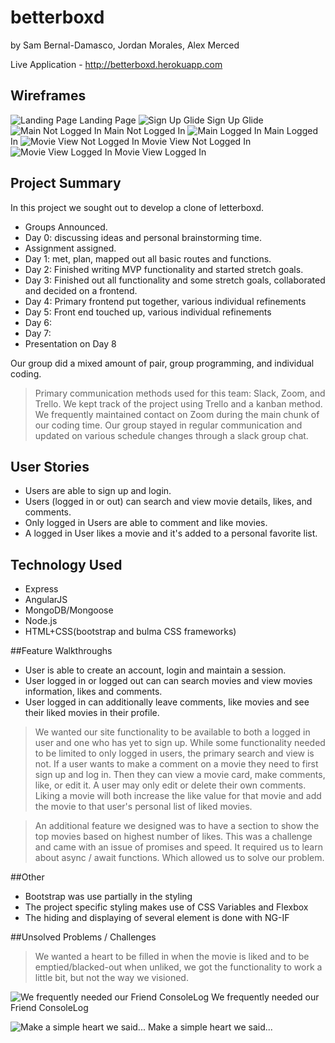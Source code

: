 # betterboxd
by Sam Bernal-Damasco, Jordan Morales, Alex Merced

Live Application - http://betterboxd.herokuapp.com

## Wireframes

![Landing Page](https://res.cloudinary.com/htc0pkenr/image/upload/c_scale,w_450/v1574807796/wireframes/landingPage.png)
Landing Page
![Sign Up Glide](https://res.cloudinary.com/htc0pkenr/image/upload/c_scale,w_450/v1574807796/wireframes/signupGlide.png)
Sign Up Glide
![Main Not Logged In](https://res.cloudinary.com/htc0pkenr/image/upload/c_scale,w_450/v1574807797/wireframes/hotmoviesNotLogged.png)
Main Not Logged In
![Main Logged In](https://res.cloudinary.com/htc0pkenr/image/upload/c_scale,w_450/v1574807796/wireframes/hotmoviesLogged.png)
Main Logged In
![Movie View Not Logged In](https://res.cloudinary.com/htc0pkenr/image/upload/c_scale,w_450/v1574807796/wireframes/movieDetailsNotLogged.png)
Movie View Not Logged In
![Movie View Logged In](https://res.cloudinary.com/htc0pkenr/image/upload/c_scale,w_450/v1574807796/wireframes/movieDetailsLogged.png)
Movie View Logged In

## Project Summary
In this project we sought out to develop a clone of letterboxd.

- Groups Announced.
- Day 0: discussing ideas and personal brainstorming time.
- Assignment assigned.
- Day 1: met, plan, mapped out all basic routes and functions.
- Day 2: Finished writing MVP functionality and started stretch goals.
- Day 3: Finished out all functionality and some stretch goals, collaborated and decided on a frontend.
- Day 4: Primary frontend put together, various individual refinements
- Day 5: Front end touched up, various individual refinements
- Day 6:
- Day 7:
- Presentation on Day 8

Our group did a mixed amount of pair, group programming, and individual coding.

>Primary communication methods used for this team: Slack, Zoom, and Trello. We kept track of the project using Trello and a kanban method.
We frequently maintained contact on Zoom during the main chunk of our coding time. Our group stayed in regular communication and updated on various schedule changes through a slack group chat.

## User Stories
- Users are able to sign up and login.
- Users (logged in or out) can search and view movie details, likes, and comments.
- Only logged in Users are able to comment and like movies.
- A logged in User likes a movie and it's added to a personal favorite list.

## Technology Used
- Express
- AngularJS
- MongoDB/Mongoose
- Node.js
- HTML+CSS(bootstrap and bulma CSS frameworks)

##Feature Walkthroughs

- User is able to create an account, login and maintain a session.
- User logged in or logged out can can search movies and view movies information, likes and comments.
- User logged in can additionally leave comments, like movies and see their liked movies in their profile.

>We wanted our site functionality to be available to both a logged in user and one who has yet to sign up. While some functionality needed to be limited to only logged in users, the primary search and view is not. If a user wants to make a comment on a movie they need to first sign up and log in. Then they can view a movie card, make comments, like, or edit it. A user may only edit or delete their own comments. Liking a movie will both increase the like value for that movie and add the movie to that user's personal list of liked movies.

>An additional feature we designed was to have a section to show the top movies based on highest number of likes. This was a challenge and came with an issue of promises and speed. It required us to learn about async / await functions. Which allowed us to solve our problem.

##Other

- Bootstrap was use partially in the styling
- The project specific styling makes use of CSS Variables and Flexbox
- The hiding and displaying of several element is done with NG-IF

##Unsolved Problems / Challenges
>We wanted a heart to be filled in when the movie is liked and to be emptied/blacked-out when unliked, we got the functionality to work a little bit, but not the way we visioned.

![We frequently needed our Friend ConsoleLog](https://res.cloudinary.com/htc0pkenr/image/upload/v1574808307/ConsoleLogFriend.gif)
We frequently needed our Friend ConsoleLog

![Make a simple heart we said...](https://res.cloudinary.com/htc0pkenr/image/upload/v1574808328/LikeHeart.gif)
Make a simple heart we said...
